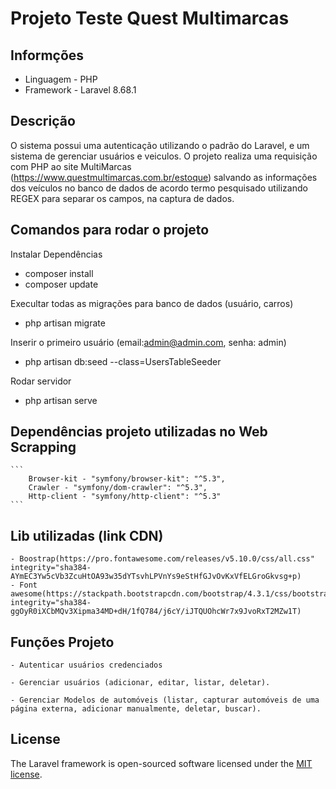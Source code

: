 
# Projeto Teste Quest Multimarcas

## Informções
- Linguagem - PHP
- Framework - Laravel 8.68.1

## Descrição
O sistema possui uma autenticação utilizando o padrão do Laravel, e um sistema de gerenciar usuários e veiculos.
O projeto realiza uma requisição com PHP ao site MultiMarcas (https://www.questmultimarcas.com.br/estoque) salvando  as informações dos veículos no banco de dados de acordo termo pesquisado utilizando REGEX para separar os campos, na captura de dados.

## Comandos para rodar o projeto
Instalar Dependências
- composer install
- composer update

Execultar todas as migrações para banco de dados (usuário, carros)
- php artisan migrate 

Inserir o primeiro usuário (email:admin@admin.com, senha: admin)
- php artisan db:seed --class=UsersTableSeeder

Rodar servidor 
- php artisan serve

## Dependências projeto utilizadas no Web Scrapping
    ```
        Browser-kit - "symfony/browser-kit": "^5.3",
        Crawler - "symfony/dom-crawler": "^5.3",
        Http-client - "symfony/http-client": "^5.3"
    ```

## Lib utilizadas (link CDN)
    - Boostrap(https://pro.fontawesome.com/releases/v5.10.0/css/all.css" integrity="sha384-AYmEC3Yw5cVb3ZcuHtOA93w35dYTsvhLPVnYs9eStHfGJvOvKxVfELGroGkvsg+p)
    - Font awesome(https://stackpath.bootstrapcdn.com/bootstrap/4.3.1/css/bootstrap.min.css" integrity="sha384-ggOyR0iXCbMQv3Xipma34MD+dH/1fQ784/j6cY/iJTQUOhcWr7x9JvoRxT2MZw1T)

## Funções Projeto

    - Autenticar usuários credenciados

    - Gerenciar usuários (adicionar, editar, listar, deletar).

    - Gerenciar Modelos de automóveis (listar, capturar automóveis de uma página externa, adicionar manualmente, deletar, buscar).

## License
The Laravel framework is open-sourced software licensed under the [MIT license](https://opensource.org/licenses/MIT).
